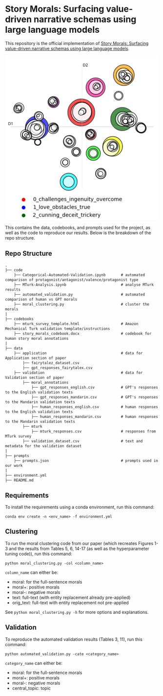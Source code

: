 # Story Morals: Surfacing value-driven narrative schemas using large language models

This repository is the official implementation of [Story Morals: Surfacing value-driven narrative schemas using large language models](https://aclanthology.org/2024.emnlp-main.723/). 

<p align="center">
    <img src="https://github.com/davidghobson1/llm-story-morals/blob/main/images/sample_moral_clustering.png?raw=true" alt="Results Image" width="500"/>
</p>

This contains the data, codebooks, and prompts used for the project, as well as the code to reproduce our results. Below is the breakdown of the repo structure.

## Repo Structure
```
.
├── code                                             
    ├── Categorical-Automated-Validation.ipynb       # automated comparison of protagonist/antagonist/valence/protagonist type
    ├── MTurk-Analysis.ipynb                         # analyse MTurk results
    ├── automated_validation.py                      # automated comparison of human vs GPT morals
    ├── moral_clustering.py                          # cluster the morals 
|
├── codebooks                                        
    ├── mturk_survey_template.html                   # Amazon Mechanical Turk validation template/instructions
    ├── story_morals_codebook.docx                   # codebook for human story moral annotations
|
├── data                                              
    ├── application                                  # data for Application section of paper
        ├── fairytalez_dataset.csv
        ├── gpt_responses_fairytalex.csv
    ├── validation                                   # data for Validation section of paper
        ├── moral_annotations                        
            ├── gpt_responses_english.csv            # GPT's responses to the English validation texts
            ├── gpt_responses_mandarin.csv           # GPT's responses to the Mandarin validation texts
            ├── human_responses_english.csv          # human responses to the English validation texts
            ├── human_responses_mandarin.csv         # human responses to the Mandarin validation texts
        ├── mturk
            ├── mturk_responses.csv                  # responses from MTurk survey
        ├── validation_dataset.csv                   # text and metadata for the validation dataset 
|
├── prompts                                            
    ├── prompts.json                                 # prompts used in our work
|
├── environment.yml                                  
├── README.md
```

## Requirements

To install the requirements using a conda environment, run this command:

```
conda env create -n <env_name> -f environment.yml
```

## Clustering

To run the moral clustering code from our paper (which recreates Figures 1-3 and the results from Tables 5, 6, 14-17 (as well as the hyperparameter tuning code)), run this command:

```
python moral_clustering.py -col <column_name>
```

`column_name` can either be:
- moral: for the full-sentence morals
- moral+: positive morals
- moral-: negative morals
- text: full-text (with entity replacement already pre-applied)
- orig_text: full-text with entity replacement not pre-applied

See `python moral_clustering.py -h` for more options and explanations.

## Validation

To reproduce the automated validation results (Tables 3, 11), run this command:

```
python automated_validation.py -cate <category_name>
```

`category_name` can either be:
- moral: for the full-sentence morals
- moral+: positive morals
- moral-: negative morals
- central_topic: topic

<!-- >📋  Optional: include a graphic explaining your approach/main result, bibtex entry, link to demos, blog posts and tutorials -->

<!-- ## Requirements

To install requirements:

```setup
pip install -r requirements.txt
```

>📋  Describe how to set up the environment, e.g. pip/conda/docker commands, download datasets, etc...

## Training

To run the moral clustering, run this command:

```train
python moral_clustering.py -col <column_name>
```

>📋  Describe how to train the models, with example commands on how to train the models in your paper, including the full training procedure and appropriate hyperparameters.

## Evaluation

To evaluate my model on ImageNet, run:

```eval
python eval.py --model-file mymodel.pth --benchmark imagenet
```

>📋  Describe how to evaluate the trained models on benchmarks reported in the paper, give commands that produce the results (section below).

## Pre-trained Models

You can download pretrained models here:

- [My awesome model](https://drive.google.com/mymodel.pth) trained on ImageNet using parameters x,y,z. 

>📋  Give a link to where/how the pretrained models can be downloaded and how they were trained (if applicable).  Alternatively you can have an additional column in your results table with a link to the models.

## Results

Our model achieves the following performance on :

### [Image Classification on ImageNet](https://paperswithcode.com/sota/image-classification-on-imagenet)

| Model name         | Top 1 Accuracy  | Top 5 Accuracy |
| ------------------ |---------------- | -------------- |
| My awesome model   |     85%         |      95%       |

>📋  Include a table of results from your paper, and link back to the leaderboard for clarity and context. If your main result is a figure, include that figure and link to the command or notebook to reproduce it. 


## Contributing

>📋  Pick a licence and describe how to contribute to your code repository. 
 -->
